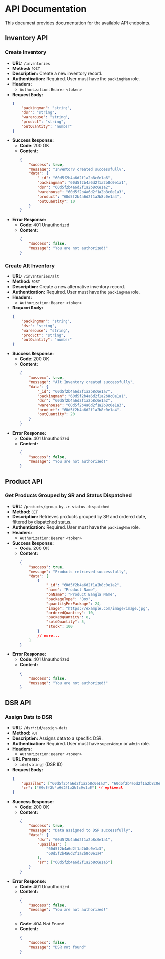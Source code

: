 # API Documentation

This document provides documentation for the available API endpoints.

## Inventory API

### Create Inventory

-   **URL:** `/inventories`
-   **Method:** `POST`
-   **Description:** Create a new inventory record.
-   **Authentication:** Required. User must have the `packingMan` role.
-   **Headers:**
    -   `Authorization`: `Bearer <token>`
-   **Request Body:**
    ```json
    {
        "packingman": "string",
        "dsr": "string",
        "warehouse": "string",
        "product": "string",
        "outQuantity": "number"
    }
    ```
-   **Success Response:**
    -   **Code:** 200 OK
    -   **Content:**
        ```json
        {
            "success": true,
            "message": "Inventory created successfully",
            "data": {
                "_id": "60d5f2b4a6d2f1a2b8c0e1a6",
                "packingman": "60d5f2b4a6d2f1a2b8c0e1a1",
                "dsr": "60d5f2b4a6d2f1a2b8c0e1a2",
                "warehouse": "60d5f2b4a6d2f1a2b8c0e1a3",
                "product": "60d5f2b4a6d2f1a2b8c0e1a4",
                "outQuantity": 10
            }
        }
        ```
-   **Error Response:**
    -   **Code:** 401 Unauthorized
    -   **Content:**
        ```json
        {
            "success": false,
            "message": "You are not authorized!"
        }
        ```

### Create Alt Inventory

-   **URL:** `/inventories/alt`
-   **Method:** `POST`
-   **Description:** Create a new alternative inventory record.
-   **Authentication:** Required. User must have the `packingMan` role.
-   **Headers:**
    -   `Authorization`: `Bearer <token>`
-   **Request Body:**
    ```json
    {
        "packingman": "string",
        "dsr": "string",
        "warehouse": "string",
        "product": "string",
        "outQuantity": "number"
    }
    ```
-   **Success Response:**
    -   **Code:** 200 OK
    -   **Content:**
        ```json
        {
            "success": true,
            "message": "Alt Inventory created successfully",
            "data": {
                "_id": "60d5f2b4a6d2f1a2b8c0e1a7",
                "packingman": "60d5f2b4a6d2f1a2b8c0e1a1",
                "dsr": "60d5f2b4a6d2f1a2b8c0e1a2",
                "warehouse": "60d5f2b4a6d2f1a2b8c0e1a3",
                "product": "60d5f2b4a6d2f1a2b8c0e1a4",
                "outQuantity": 20
            }
        }
        ```
-   **Error Response:**
    -   **Code:** 401 Unauthorized
    -   **Content:**
        ```json
        {
            "success": false,
            "message": "You are not authorized!"
        }
        ```

## Product API

### Get Products Grouped by SR and Status Dispatched

-   **URL:** `/products/group-by-sr-status-dispatched`
-   **Method:** `GET`
-   **Description:** Retrieves products grouped by SR and ordered date, filtered by dispatched status.
-   **Authentication:** Required. User must have the `packingMan` role.
-   **Headers:**
    -   `Authorization`: `Bearer <token>`
-   **Success Response:**
    -   **Code:** 200 OK
    -   **Content:**
        ```json
        {
            "success": true,
            "message": "Products retrieved successfully",
            "data": [
                {
                    "_id": "60d5f2b4a6d2f1a2b8c0e1a2",
                    "name": "Product Name",
                    "bnName": "Product Bangla Name",
                    "packageType": "Box",
                    "quantityPerPackage": 24,
                    "image": "https://example.com/image/image.jpg",
                    "orderedQuantity": 10,
                    "packedQuantity": 8,
                    "soldQuantity": 5,
                    "stock": 100
                }
                // more...
            ]
        }
        ```
-   **Error Response:**
    -   **Code:** 401 Unauthorized
    -   **Content:**
        ```json
        {
            "success": false,
            "message": "You are not authorized!"
        }
        ```

## DSR API

### Assign Data to DSR

-   **URL:** `/dsr/:id/assign-data`
-   **Method:** `PUT`
-   **Description:** Assigns data to a specific DSR.
-   **Authentication:** Required. User must have `superAdmin` or `admin` role.
-   **Headers:**
    -   `Authorization`: `Bearer <token>`
-   **URL Params:**
    -   `id=[string]` (DSR ID)
-   **Request Body:**
    ```json
    {
        "upazilas": ["60d5f2b4a6d2f1a2b8c0e1a3", "60d5f2b4a6d2f1a2b8c0e1a4"], // optional
        "sr": ["60d5f2b4a6d2f1a2b8c0e1a5"] // optional
    }
    ```
-   **Success Response:**
    -   **Code:** 200 OK
    -   **Content:**
        ```json
        {
            "success": true,
            "message": "Data assigned to DSR successfully",
            "data": {
                "dsr": "60d5f2b4a6d2f1a2b8c0e1a1",
                "upazilas": [
                    "60d5f2b4a6d2f1a2b8c0e1a3",
                    "60d5f2b4a6d2f1a2b8c0e1a4"
                ],
                "sr": ["60d5f2b4a6d2f1a2b8c0e1a5"]
            }
        }
        ```
-   **Error Response:**
    -   **Code:** 401 Unauthorized
    -   **Content:**
        ```json
        {
            "success": false,
            "message": "You are not authorized!"
        }
        ```
    -   **Code:** 404 Not Found
    -   **Content:**
        ```json
        {
            "success": false,
            "message": "DSR not found"
        }
        ```

